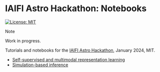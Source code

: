 # IAIFI Astro Hackathon: Notebooks

[![License: MIT](https://img.shields.io/badge/License-MIT-red.svg)](https://opensource.org/licenses/MIT)

> [!NOTE]  
> Work in progress.

Tutorials and notebooks for the [IAIFI Astro Hackathon](https://iaifi.org/hackathon.html), January 2024, MIT.

- [Self-supervised and multimodal representation learning](./multimodal_ssl/)
- [Simulation-based inference](./sbi/)

